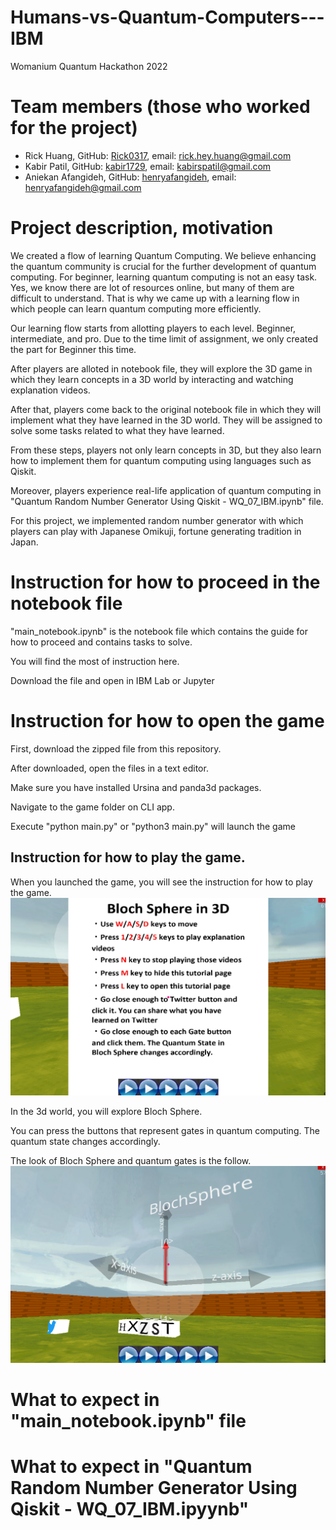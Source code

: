 # Humans-vs-Quantum-Computers---IBM
Womanium Quantum Hackathon 2022

# Team members (those who worked for the project)
* Rick Huang, GitHub: [Rick0317](https://github.com/Rick0317), email: rick.hey.huang@gmail.com
* Kabir Patil, GitHub: [kabir1729](https://github.com/kabir1729), email: kabirspatil@gmail.com
* Aniekan Afangideh, GitHub: [henryafangideh](https://github.com/henryafangideh), email: henryafangideh@gmail.com

# Project description, motivation
We created a flow of learning Quantum Computing. We believe enhancing the quantum community is crucial for the further development of quantum computing. For beginner, learning quantum computing is not an easy task. Yes, we know there are lot of resources online, but many of them are difficult to understand. That is why we came up with a learning flow in which people can learn quantum computing more efficiently.

Our learning flow starts from allotting players to each level. Beginner, intermediate, and pro. Due to the time limit of assignment, we only created the part for Beginner this time. 

After players are alloted in notebook file, they will explore the 3D game in which they learn concepts in a 3D world by interacting and watching explanation videos. 

After that, players come back to the original notebook file in which they will implement what they have learned in the 3D world. They will be assigned to solve some tasks related to what they have learned. 

From these steps, players not only learn concepts in 3D, but they also learn how to implement them for quantum computing using languages such as Qiskit. 

Moreover, players experience real-life application of quantum computing in "Quantum Random Number Generator Using Qiskit - WQ_07_IBM.ipynb" file.

For this project, we implemented random number generator with which players can play with Japanese Omikuji, fortune generating tradition in Japan.

# Instruction for how to proceed in the notebook file
"main_notebook.ipynb" is the notebook file which contains the guide for how to proceed and contains tasks to solve.

You will find the most of instruction here.

Download the file and open in IBM Lab or Jupyter 

# Instruction for how to open the game
First, download the zipped file from this repository.

After downloaded, open the files in a text editor. 

Make sure you have installed Ursina and panda3d packages.

Navigate to the game folder on CLI app. 

Execute "python main.py" or "python3 main.py" will launch the game

## Instruction for how to play the game.
When you launched the game, you will see the instruction for how to play the game. 
![alt text](https://github.com/Rick0317/Humans-vs-Quantum-Computers---IBM/blob/master/quantum_game/assets/tutorial_screen.png?raw=true)

In the 3d world, you will explore Bloch Sphere. 

You can press the buttons that represent gates in quantum computing. The quantum state changes accordingly.

The look of Bloch Sphere and quantum gates is the follow.
![alt text](https://github.com/Rick0317/Humans-vs-Quantum-Computers---IBM/blob/master/quantum_game/assets/game_screen.png?raw=true)

# What to expect in "main_notebook.ipynb" file

# What to expect in "Quantum Random Number Generator Using Qiskit - WQ_07_IBM.ipyynb"